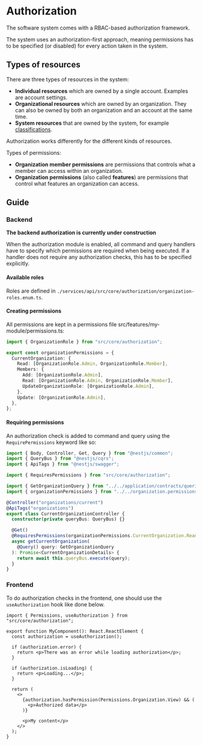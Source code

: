 # Authorization

The software system comes with a RBAC-based authorization framework.

The system uses an authorization-first approach, meaning permissions has to be
specified (or disabled) for every action taken in the system.

## Types of resources

There are three types of resources in the system:

- **Individual resources** which are owned by a single account. Examples are
  account settings.
- **Organizational resources** which are owned by an organization. They can also
  be owned by both an organization and an account at the same time.
- **System resources** that are owned by the system, for example
  [classifications](./classifications.md).

Authorization works differently for the different kinds of resources.

Types of permissions:

- **Organization member permissions** are permissions that controls what a
  member can access within an organization.
- **Organization permissions** (also called **features**) are permissions that
  control what features an organization can access.

## Guide

### Backend

**The backend authorization is currently under construction**

When the authorization module is enabled, all command and query handlers have to
specify which permissions are required when being executed. If a handler does
not require any authorization checks, this has to be specified explicitly.

#### Available roles

Roles are defined in `./services/api/src/core/authorization/organization-roles.enum.ts`.

#### Creating permissions

All permissions are kept in a permissions file
src/features/my-module/permissions.ts:

```ts
import { OrganizationRole } from "src/core/authorization";

export const organizationPermissions = {
  CurrentOrganization: {
    Read: [OrganizationRole.Admin, OrganizationRole.Member],
    Members: {
      Add: [OrganizationRole.Admin],
      Read: [OrganizationRole.Admin, OrganizationRole.Member],
      UpdateOrganizationRole: [OrganizationRole.Admin],
    },
    Update: [OrganizationRole.Admin],
  },
};
```

#### Requiring permissions

An authorization check is added to command and query using the
`RequirePermissions` keyword like so:

```ts
import { Body, Controller, Get, Query } from "@nestjs/common";
import { QueryBus } from "@nestjs/cqrs";
import { ApiTags } from "@nestjs/swagger";

import { RequiresPermissions } from "src/core/authorization";

import { GetOrganizationQuery } from "../../application/contracts/queries/get-organization.query";
import { organizationPermissions } from "../../organization.permissions";

@Controller("organizations/current")
@ApiTags("organizations")
export class CurrentOrganizationController {
  constructor(private queryBus: QueryBus) {}

  @Get()
  @RequiresPermissions(organizationPermissions.CurrentOrganization.Read)
  async getCurrentOrganization(
    @Query() query: GetOrganizationQuery
  ): Promise<CurrentOrganizationDetails> {
    return await this.queryBus.execute(query);
  }
}
```

### Frontend

To do authorization checks in the frontend, one should use the
`useAuthorization` hook like done below.

```tsx
import { Permissions, useAuthorization } from "src/core/authorization";

export function MyComponent(): React.ReactElement {
  const authorization = useAuthorization();

  if (authorization.error) {
    return <p>There was an error while loading authorization</p>;
  }

  if (authorization.isLoading) {
    return <p>Loading...</p>;
  }

  return (
    <>
      {authorization.hasPermission(Permissions.Organization.View) && (
        <p>Authorized data</p>
      )}

      <p>My content</p>
    </>
  );
}
```
